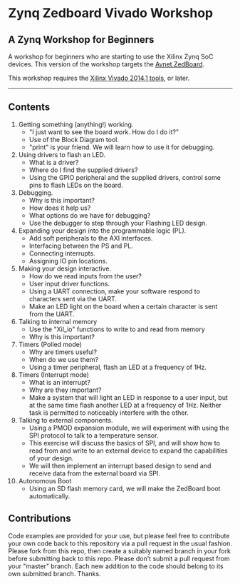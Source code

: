 # Zynq Zedboard Vivado Workshop

A Zynq Workshop for Beginners
-----------------------------

A workshop for beginners who are starting to use the Xilinx Zynq SoC devices.  This version of the workshop targets the [Avnet ZedBoard](http://www.zedboard.org).

This workshop requires the [Xilinx Vivado 2014.1 tools](http://www.xilinx.com/support/download.html), or later.

------------


## Contents

1. Getting something (anything!) working.
	+ "I just want to see the board work. How do I do it?"
	+ Use of the Block Diagram tool.
	+ "print" is your friend. We will learn how to use it for debugging.
2. Using drivers to flash an LED.
	+ What is a driver?
	+ Where do I find the supplied drivers?
	+ Using the GPIO peripheral and the supplied drivers, control some pins to flash LEDs on the board.
3. Debugging.
	+ Why is this important?
	+ How does it help us?
	+ What options do we have for debugging?
	+ Use the debugger to step through your Flashing LED design.
4. Expanding your design into the programmable logic (PL).
	+ Add soft peripherals to the AXI interfaces.
	+ Interfacing between the PS and PL.
	+ Connecting interrupts.
	+ Assigning IO pin locations.
5. Making your design interactive.
	+ How do we read inputs from the user?
	+ User input driver functions.
	+ Using a UART connection, make your software respond to characters sent via the UART.
	+ Make an LED light on the board when a certain character is sent from the UART.
6. Talking to internal memory
	+ Use the "Xil_io" functions to write to and read from memory
	+ Why is this important?
7. Timers (Polled mode)
	+ Why are timers useful?
	+ When do we use them?
	+ Using a timer peripheral, flash an LED at a frequency of 1Hz.
8. Timers (Interrupt mode)
	+ What is an interrupt?
	+ Why are they important?
	+ Make a system that will light an LED in response to a user input, but at the same time flash another LED at a frequency of 1Hz. Neither task is permitted to noticeably interfere with the other.
9. Talking to external components.
	+ Using a PMOD expansion module, we will experiment with using the SPI protocol to talk to a temperature sensor.
	+ This exercise will discuss the basics of SPI, and will show how to read from and write to an external device to expand the capabilities of your design.
	+ We will then implement an interrupt based design to send and receive data from the external board via SPI.
10. Autonomous Boot
	+ Using an SD flash memory card, we will make the ZedBoard boot automatically.



Contributions
-------------
Code examples are provided for your use, but please feel free to contribute your own code back to this repository via a pull request in the usual fashion.  Please fork from this repo, then create a suitably named branch in your fork before submitting back to this repo.  Please don't submit a pull request from your "master" branch.  Each new addition to the code should belong to its own submitted branch.  Thanks. 


